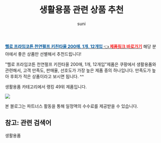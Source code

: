 ﻿---
layout: post
title:  "생활용품 관련 상품 추천" 
author: suni
categories: [ 선물 ]
tags: []
image: https://static.coupangcdn.com/image/retail/images/101451121207660-a32dfd50-3ad2-4dfd-bb2f-63a9808b29f8.jpg 
description: "쿠팡에서 관련 상품으로 가장 고객 선호도가 높은 제품 중 하나입니다."
---
<a href="https://link.coupang.com/re/AFFSDP?lptag=AF5011742&pageKey=1942544843&itemId=3297900819&vendorItemId=71284831404&traceid=V0-113-4deb957ff6a6470f"><b><font color='#01579B'>헬로 프라임코튼 천연펄프 키친타올 200매, 1개, 12개입 </font></b>👈<b><font color='#f71919'> 제품링크 바로가기</font></b></a>
해당 분야에서 좋은 상품만 선별해서 추천드립니다!

"헬로 프라임코튼 천연펄프 키친타올 200매, 1개, 12개입"제품은 쿠팡에서 생활용품와 관련해서, 고객 만족도, 판매율, 선호도가 가장 높은 제품 중의 하나입니다.
만족도가 높아 후회가 적은 상품이라고 보시면 됩니다. ^^

생활용품 카테고리에서 랭킹  49위 제품입니다. 

<a href="https://link.coupang.com/re/AFFSDP?lptag=AF5011742&pageKey=1942544843&itemId=3297900819&vendorItemId=71284831404&traceid=V0-113-4deb957ff6a6470f"> <img src="https://static.coupangcdn.com/image/retail/images/101451121207660-a32dfd50-3ad2-4dfd-bb2f-63a9808b29f8.jpg"></a>

본 블로그는 파트너스 활동을 통해 일정액의 수수료를 제공받을 수 있습니다.

## 참고: 관련 검색어    
생활용품
